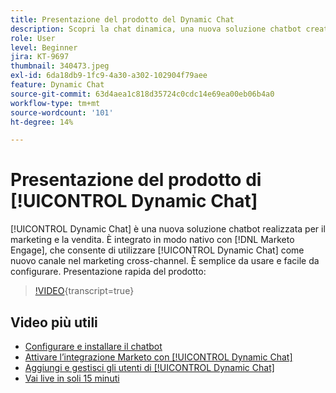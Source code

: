 ```yaml
---
title: Presentazione del prodotto del Dynamic Chat
description: Scopri la chat dinamica, una nuova soluzione chatbot creata da Adobe per il marketing e le vendite.
role: User
level: Beginner
jira: KT-9697
thumbnail: 340473.jpeg
exl-id: 6da18db9-1fc9-4a30-a302-102904f79aee
feature: Dynamic Chat
source-git-commit: 63d4aea1c818d35724c0cdc14e69ea00eb06b4a0
workflow-type: tm+mt
source-wordcount: '101'
ht-degree: 14%

---
```


# Presentazione del prodotto di [!UICONTROL Dynamic Chat]

[!UICONTROL Dynamic Chat]  è una nuova soluzione chatbot realizzata per il marketing e la vendita. È integrato in modo nativo con [!DNL Marketo Engage], che consente di utilizzare [!UICONTROL Dynamic Chat]  come nuovo canale nel marketing cross-channel. È semplice da usare e facile da configurare. Presentazione rapida del prodotto:

>[!VIDEO](https://video.tv.adobe.com/v/340473/?quality=12&learn=on){transcript=true}

## Video più utili

* [Configurare e installare il chatbot](setup.md)
* [Attivare l’integrazione Marketo con [!UICONTROL Dynamic Chat]](marketo-integration.md)
* [Aggiungi e gestisci gli utenti di [!UICONTROL Dynamic Chat]](user-management.md)
* [Vai live in soli 15 minuti](go-live-in-15-minutes.md)
